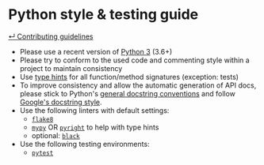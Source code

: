 # Python style & testing guide

[&#8629; Contributing guidelines][contributing-guidelines]

- Please use a recent version of [Python 3][python] (3.6+)
- Please try to conform to the used code and commenting style within a project
  to maintain consistency
- Use [type hints][py-typing] for all function/method signatures (exception:
  tests)
- To improve consistency and allow the automatic generation of API docs, please
  stick to Python's [general docstring conventions][py-pep257] and follow
  [Google's docstring style][py-doc-style].
- Use the following linters with default settings:
  - [`flake8`][py-flake8]
  - [`mypy`][py-mypy] OR [`pyright`][py-pyright] to help with type hints
  - optional: [`black`][py-black]
- Use the following testing environments:
  - [`pytest`][py-pytest]

[contributing-guidelines]: contributing_guidelines.md
[py-black]: <https://github.com/psf/black>
[py-doc-style]: <https://sphinxcontrib-napoleon.readthedocs.io/en/latest/example_google.html>
[py-flake8]: <https://gitlab.com/pycqa/flake8>
[py-mypy]: <http://mypy-lang.org/>
[py-pep257]: <https://www.python.org/dev/peps/pep-0257/>
[py-pyright]: <https://github.com/microsoft/pyright>
[py-pytest]: <https://docs.pytest.org/en/latest/>
[py-typing]: <https://docs.python.org/3/library/typing.html>
[python]: <https://www.python.org/>
